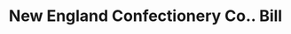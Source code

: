 ---
doi: 10.7916/D8W67XV6
date_other: '1919'
date_other_textual: '1919'
form: printed ephemera
genre:
- Invoices
name:
- New England Confectionery Co.
object_in_context_url: https://biggert.cul.columbia.edu/items/view/ave_biggert_00424
subject_hierarchical_geographic:
- Boston, Massachusetts, United States
subject_name:
- New England Confectionery Co.
title: New England Confectionery Co.. Bill
sort_title: New England Confectionery Co.. Bill
call_number: ave_biggert_00424
coordinates:
- 42.35805555555556,-71.06361111111111
pid: ave_biggert_00424
identifiers: ave_biggert_00424
thumbnail: https://derivativo-1.library.columbia.edu/iiif/2/ldpd:344195/full/!256,256/0/native.jpg
permalink: "/biggert/ave_biggert_00424/"
layout: iiif-image-page
---
